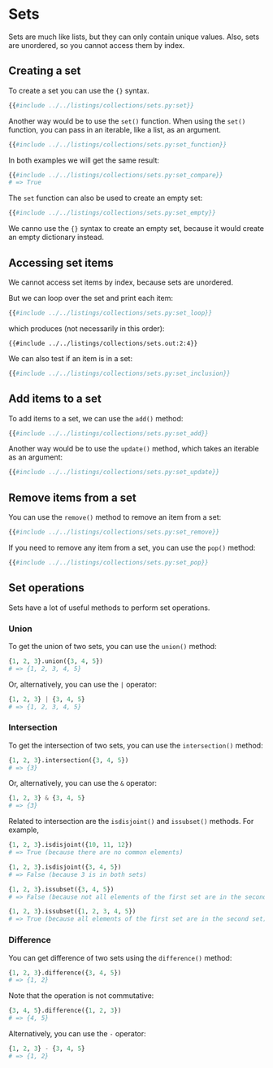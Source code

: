 # Sets

Sets are much like lists, but they can only contain unique values.
Also, sets are unordered, so you cannot access them by index.

## Creating a set

To create a set you can use the `{}` syntax.

```python
{{#include ../../listings/collections/sets.py:set}}
```

Another way would be to use the `set()` function. When using the `set()` function, you can pass in an iterable, like a list, as an argument.


```python
{{#include ../../listings/collections/sets.py:set_function}}
```

In both examples we will get the same result:

```python
{{#include ../../listings/collections/sets.py:set_compare}}
# => True
```

The `set` function can also be used to create an empty set:

```python
{{#include ../../listings/collections/sets.py:set_empty}}
```

We canno use the `{}` syntax to create an empty set, because it would create an empty dictionary instead.

## Accessing set items

We cannot access set items by index, because sets are unordered.

But we can loop over the set and print each item:

```python
{{#include ../../listings/collections/sets.py:set_loop}}
```

which produces (not necessarily in this order):

```text
{{#include ../../listings/collections/sets.out:2:4}}
```

We can also test if an item is in a set:

```python
{{#include ../../listings/collections/sets.py:set_inclusion}}
```

## Add items to a set

To add items to a set, we can use the `add()` method:

```python
{{#include ../../listings/collections/sets.py:set_add}}
```

Another way would be to use the `update()` method, which takes an iterable as an argument:

```python
{{#include ../../listings/collections/sets.py:set_update}}
```

## Remove items from a set

You can use the `remove()` method to remove an item from a set:

```python
{{#include ../../listings/collections/sets.py:set_remove}}
```

If you need to remove any item from a set, you can use the `pop()` method:

```python
{{#include ../../listings/collections/sets.py:set_pop}}
```

## Set operations

Sets have a lot of useful methods to perform set operations.

### Union

To get the union of two sets, you can use the `union()` method:

```python
{1, 2, 3}.union({3, 4, 5})
# => {1, 2, 3, 4, 5}
```

Or, alternatively, you can use the `|` operator:

```python
{1, 2, 3} | {3, 4, 5}
# => {1, 2, 3, 4, 5}
```

### Intersection

To get the intersection of two sets, you can use the `intersection()` method:

```python
{1, 2, 3}.intersection({3, 4, 5})
# => {3}
```

Or, alternatively, you can use the `&` operator:

```python
{1, 2, 3} & {3, 4, 5}
# => {3}
```

Related to intersection are the `isdisjoint()` and `issubset()` methods. For example,

```python
{1, 2, 3}.isdisjoint({10, 11, 12})
# => True (because there are no common elements)

{1, 2, 3}.isdisjoint({3, 4, 5})
# => False (because 3 is in both sets)
```

```python
{1, 2, 3}.issubset({3, 4, 5})
# => False (because not all elements of the first set are in the second set)

{1, 2, 3}.issubset({1, 2, 3, 4, 5})
# => True (because all elements of the first set are in the second set)
```

### Difference

You can get difference of two sets using the `difference()` method:

```python
{1, 2, 3}.difference({3, 4, 5})
# => {1, 2}
```

Note that the operation is not commutative:

```python
{3, 4, 5}.difference({1, 2, 3})
# => {4, 5}
```

Alternatively, you can use the `-` operator:

```python
{1, 2, 3} - {3, 4, 5}
# => {1, 2}
```
